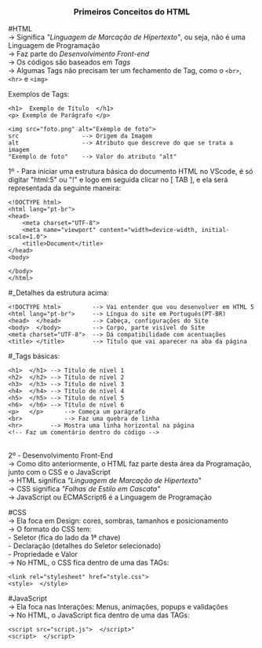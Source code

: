 <h3 align="center">Primeiros Conceitos do HTML</h3>

#HTML<br>
-> Significa <em>"Linguagem de Marcação de Hipertexto"</em>, ou seja, não é uma Linguagem de Programação<br>
-> Faz parte do <em>Desenvolvimento Front-end</em><br>
-> Os códigos são baseados em <em>Tags</em><br>
-> Algumas Tags não precisam ter um fechamento de Tag, como o <code>&lt;br&gt;</code>, <code>&lt;hr&gt;</code> e <code>&lt;img&gt;</code>

Exemplos de Tags:	

    <h1>  Exemplo de Título  </h1>
    <p> Exemplo de Parágrafo </p>
    
    <img src="foto.png" alt="Exemplo de foto">
    src                  --> Origem da Imagem
    alt                  --> Atributo que descreve do que se trata a imagem
    "Exemplo de foto"    --> Valor do atributo "alt"

1º - Para iniciar uma estrutura básica do documento HTML no VScode, é só digitar "html:5" ou "!" e logo em seguida clicar no [ TAB ], e ela será representada da seguinte maneira:<br>


    <!DOCTYPE html>
    <html lang="pt-br">
    <head>
        <meta charset="UTF-8">
        <meta name="viewport" content="width=device-width, initial-scale=1.0">
        <title>Document</title>
    </head>
    <body>    
    
    </body>
    </html>

#_Detalhes da estrutura acima:

    <!DOCTYPE html>	        --> Vai entender que vou desenvolver em HTML 5
    <html lang="pt-br">     --> Língua do site em Português(PT-BR)
    <head>	</head>	        --> Cabeça, configurações do Site
    <body>	</body>	        --> Corpo, parte visível do Site
    <meta charset="UTF-8">  --> Dá compatibilidade com acentuações
    <title>	</title>        --> Título que vai aparecer na aba da página

#_Tags básicas:

    <h1>  </h1>	--> Título de nível 1
    <h2>  </h2>	--> Título de nível 2
    <h3>  </h3>	--> Título de nível 3
    <h4>  </h4>	--> Título de nível 4
    <h5>  </h5>	--> Título de nível 5
    <h6>  </h6>	--> Título de nível 6
    <p>   </p>   	--> Começa um parágrafo
    <br>        	--> Faz uma quebra de linha
    <hr>       	--> Mostra uma linha horizontal na página
    <!-- Faz um comentário dentro do código -->

<br>2º - Desenvolvimento Front-End<br>
-> Como dito anteriormente, o HTML faz parte desta área da Programação, junto com o CSS e o JavaScript<br>
-> HTML significa <em>"Linguagem de Marcação de Hipertexto"</em><br>
-> CSS significa <em>"Folhas de Estilo em Cascata"</em><br>
-> JavaScript ou ECMAScript6 é a Linguagem de Programação<br>

#CSS<br>
-> Ela foca em Design: cores, sombras, tamanhos e posicionamento<br>
-> O formato do CSS tem:<br>
	- Seletor (fica do lado da 1ª chave)<br>
	- Declaração (detalhes do Seletor selecionado)<br>
	- Propriedade e Valor<br>
-> No HTML, o CSS fica dentro de uma das TAGs:

    <link rel="stylesheet" href="style.css">
    <style>  </style>

#JavaScript<br>
-> Ela foca nas Interações: Menus, animações, popups e validações<br>
-> No HTML, o JavaScript fica dentro de uma das TAGs:
         
    <script src="script.js">  </script>"
    <script>  </script>
